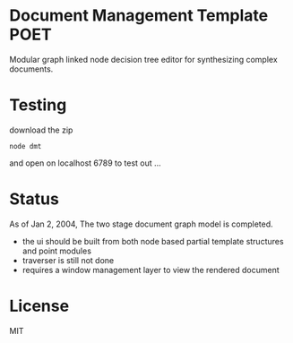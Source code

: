 Document Management Template POET
===
Modular graph linked node decision tree editor for  synthesizing complex documents.  

Testing
===
download the zip
```
node dmt 
```
and open on localhost 6789 to test out ... 

Status
===

As of Jan 2, 2004, The two stage document graph model is completed.  

- the ui should be built from both node based partial template structures and point modules
- traverser is still not done
- requires a window management layer to view the rendered document

License
===
MIT




